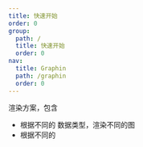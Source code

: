 ```yaml
---
title: 快速开始
order: 0
group:
  path: /
  title: 快速开始
  order: 0
nav:
  title: Graphin
  path: /graphin
  order: 0
---
```


渲染方案，包含

- 根据不同的 数据类型，渲染不同的图
- 根据不同的
